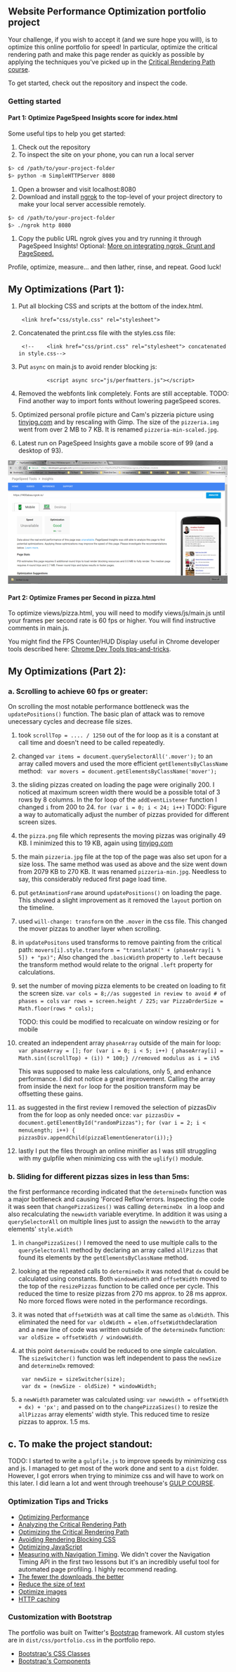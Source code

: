 ## Website Performance Optimization portfolio project

Your challenge, if you wish to accept it (and we sure hope you will), is to optimize this online portfolio for speed! In particular, optimize the critical rendering path and make this page render as quickly as possible by applying the techniques you've picked up in the [Critical Rendering Path course](https://www.udacity.com/course/ud884).

To get started, check out the repository and inspect the code.

### Getting started

#### Part 1: Optimize PageSpeed Insights score for index.html

Some useful tips to help you get started:

1. Check out the repository
1. To inspect the site on your phone, you can run a local server

  ```bash
  $> cd /path/to/your-project-folder
  $> python -m SimpleHTTPServer 8080
  ```

1. Open a browser and visit localhost:8080
1. Download and install [ngrok](https://ngrok.com/) to the top-level of your project directory to make your local server accessible remotely.

  ``` bash
  $> cd /path/to/your-project-folder
  $> ./ngrok http 8080
  ```

1. Copy the public URL ngrok gives you and try running it through PageSpeed Insights! Optional: [More on integrating ngrok, Grunt and PageSpeed.](http://www.jamescryer.com/2014/06/12/grunt-pagespeed-and-ngrok-locally-testing/)

Profile, optimize, measure... and then lather, rinse, and repeat. Good luck!

## My Optimizations (Part 1):

1. Put all blocking CSS and scripts at the bottom of the index.html.

        <link href="css/style.css" rel="stylesheet">

2. Concatenated the print.css file with the styles.css file:
  
        <!--    <link href="css/print.css" rel="stylesheet"> concatenated in style.css-->
3. Put `async` on main.js to avoid render blocking js: 

                <script async src="js/perfmatters.js"></script>

4. Removed the webfonts link completely. Fonts are still acceptable. 
TODO: Find another way to import fonts without lowering pageSpeed scores.

5. Optimized personal profile picture and Cam's pizzeria picture using [tinyjpg.com](https://tinyjpg.com) and by rescaling with Gimp. The size of the ```pizzeria.img``` went from over 2 MB to 7 KB. It is renamed ```pizzeria-min-scaled.jpg```.

6. Latest run on PageSpeed Insights gave a mobile score of 99 (and a desktop of 93).

![image](img/PageSpeed-mobile.png)


#### Part 2: Optimize Frames per Second in pizza.html

To optimize views/pizza.html, you will need to modify views/js/main.js until your frames per second rate is 60 fps or higher. You will find instructive comments in main.js. 

You might find the FPS Counter/HUD Display useful in Chrome developer tools described here: [Chrome Dev Tools tips-and-tricks](https://developer.chrome.com/devtools/docs/tips-and-tricks).

## My Optimizations (Part 2):

### a. Scrolling to achieve 60 fps or greater:

On scrolling the most notable performance bottleneck was the ```updatePositions()``` function. The basic plan of attack was to remove unecessary cycles and decrease file sizes.
1. took ```scrollTop = .... / 1250``` out of the for loop as it is a constant at call time and doesn't need to be called repeatedly.
    
2. changed
    ``` var items = document.querySelectorAll('.mover'); ```
to an array called movers and used the more efficient ```getElementsByClassName``` method:
``` var movers = document.getElementsByClassName('mover');```

3. the sliding pizzas created on loading the page were originally 200. I noticed at maximum screen width there would be a possible total of 3 rows by 8 columns. In the for loop of the ```addEventListener``` function I changed ```i``` from 200 to 24.
```for (var i = 0; i < 24; i++)```
TODO: Figure a way to automatically adjust the number of pizzas provided for different screen sizes.
4. the ```pizza.png``` file which represents the moving pizzas was originally 49 KB. I minimized this to 19 KB, again using [tinyjpg.com](http://tinyjpg.com)
5. the main ```pizzeria.jpg``` file at the top of the page was also set upon for a size loss. The same method was used as above and the size went down from 2079 KB to 270 KB. It was renamed ```pizzeria-min.jpg```. Needless to say, this considerably reduced first page load time.
6. put ```getAnimationFrame``` around ```updatePositions()``` on loading the page. This showed a slight improvement as it removed the ```layout``` portion on the timeline.
7. used ```will-change: transform``` on the ```.mover``` in the css file. This changed the mover pizzas to another layer when scrolling.
8. in ```updatePositons``` used transforms to remove painting from the critical path: ````movers[i].style.transform = "translateX(" + (phaseArray[i % 5]) + "px)";````
Also changed the  ```.basicWidth``` property to ```.left``` because the transform method would relate to the orignal ```.left``` property for calculations.

9.  set the number of moving pizza elements to be created on loading to fit the screen size.
                ```var cols = 8;//as suggested in review to avoid # of phases = cols```
                ```var rows = screen.height / 225;```
                ```var PizzaOrderSize = Math.floor(rows * cols);```

    TODO: this could be modified to recalcuate on window resizing or for mobile
    
10. created an independent array ```phaseArray``` outside of the main for loop:
  ```var phaseArray = [];```
    ```for (var i = 0; i < 5; i++) {```
    ```phaseArray[i] = Math.sin((scrollTop) + (i)) * 100;} //removed modulus as i = i%5```

    This was supposed to make less calculations, only 5,  and enhance performance. I did not notice a great improvement. Calling the array from inside the next ``for`` loop for the position transform may be offsetting these gains.
    
12. as suggested in the first review I removed the selection of pizzasDiv from the for loop as only needed once: 
 ```var pizzasDiv = document.getElementById("randomPizzas");```
```for (var i = 2; i < menuLength; i++) {```
	```pizzasDiv.appendChild(pizzaElementGenerator(i));}```

11. lastly I put the files through an online minifier as I was still struggling with my gulpfile when minimizing css with the ```uglify()``` module.

### b. Sliding for different pizzas sizes in less than 5ms:

the first performance recording indicated that the ```determineDx``` function was a major bottleneck and causing 'Forced Reflow'errors. Inspecting the code it was seen that ```changePizzaSizes()``` was calling ```determineDx ``` in a loop and also recalculating the ```newwidth``` variable everytime. In addition it was using a ```querySelectorAll``` on multiple lines just to assign the ```newwidth``` to the array elements' ```style.width```

1. in ```changePizzaSizes()``` I removed the need to use multiple calls to the  ```querySelectorAll``` method by declaring an array called ```allPizzas``` that found its  elements by the ```getElementsByClassName``` method. 

2. looking at the repeated calls to ```determineDx``` it was noted that ```dx``` could be calculated using constants. Both ```windowWidth``` and ```offsetWidth``` moved to the top of the ```resizePizzas``` function to be called once per cycle. This reduced the time to resize pizzas from 270 ms approx. to  28 ms approx. No more forced flows were noted in the performance recordings.

3. it was noted that ```offsetWidth``` was at call time the same as ```oldWidth```. This eliminated the need for ```var oldWidth = elem.offsetWidth```declaration and a new line of code was written outside of the ```determineDx``` function: ```var oldSize = offsetWidth / windowWidth```.

4. at this point ```determineDx``` could be reduced to one simple calculation. The ```sizeSwitcher()``` function was left independent to pass the ```newSize``` and ```determineDx``` removed:

        var newSize = sizeSwitcher(size);   
        var dx = (newSize - oldSize) * windowWidth; 

    
5. a ```newWidth``` parameter was calculated using: 
    ```var newwidth = offsetWidth + dx) + 'px';``` and passed on to the ```changePizzaSizes()``` to resize the ```allPizzas``` array elements' width style.
This reduced time to resize pizzas to approx. 1.5 ms. 



## c. To make the project standout:
TODO: I started to write a ```gulpfile.js``` to improve speeds by minimizing css and js. I managed to get most of the work done and sent to a ```dist``` folder. However, I got errors when trying to minimize css and will have to work on this later. I did learn a lot and went through treehouse's [GULP COURSE](https://teamtreehouse.com/library/gulp-basics).



### Optimization Tips and Tricks
* [Optimizing Performance](https://developers.google.com/web/fundamentals/performance/ "web performance")
* [Analyzing the Critical Rendering Path](https://developers.google.com/web/fundamentals/performance/critical-rendering-path/analyzing-crp.html "analyzing crp")
* [Optimizing the Critical Rendering Path](https://developers.google.com/web/fundamentals/performance/critical-rendering-path/optimizing-critical-rendering-path.html "optimize the crp!")
* [Avoiding Rendering Blocking CSS](https://developers.google.com/web/fundamentals/performance/critical-rendering-path/render-blocking-css.html "render blocking css")
* [Optimizing JavaScript](https://developers.google.com/web/fundamentals/performance/critical-rendering-path/adding-interactivity-with-javascript.html "javascript")
* [Measuring with Navigation Timing](https://developers.google.com/web/fundamentals/performance/critical-rendering-path/measure-crp.html "nav timing api"). We didn't cover the Navigation Timing API in the first two lessons but it's an incredibly useful tool for automated page profiling. I highly recommend reading.
* <a href="https://developers.google.com/web/fundamentals/performance/optimizing-content-efficiency/eliminate-downloads.html">The fewer the downloads, the better</a>
* <a href="https://developers.google.com/web/fundamentals/performance/optimizing-content-efficiency/optimize-encoding-and-transfer.html">Reduce the size of text</a>
* <a href="https://developers.google.com/web/fundamentals/performance/optimizing-content-efficiency/image-optimization.html">Optimize images</a>
* <a href="https://developers.google.com/web/fundamentals/performance/optimizing-content-efficiency/http-caching.html">HTTP caching</a>

### Customization with Bootstrap
The portfolio was built on Twitter's <a href="http://getbootstrap.com/">Bootstrap</a> framework. All custom styles are in `dist/css/portfolio.css` in the portfolio repo.

* <a href="http://getbootstrap.com/css/">Bootstrap's CSS Classes</a>
* <a href="http://getbootstrap.com/components/">Bootstrap's Components</a>